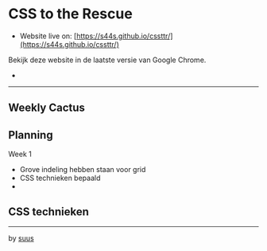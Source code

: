 # CSS to the Rescue

* Website live on: [https://s44s.github.io/cssttr/](https://s44s.github.io/cssttr/)

Bekijk deze website in de laatste versie van Google Chrome.

*

***

## Weekly Cactus


## Planning
Week 1
* Grove indeling hebben staan voor grid
* CSS technieken bepaald
*

## CSS technieken




***

by [suus](https://github.com/s44s)

